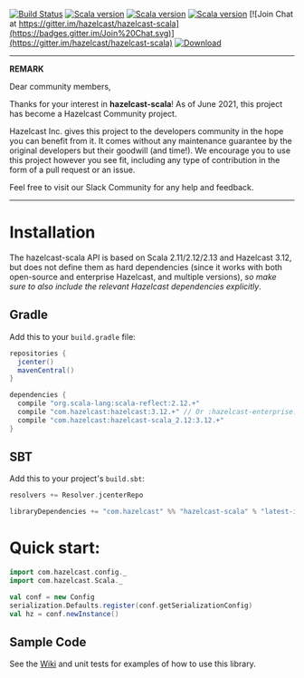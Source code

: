 [![Build Status](https://semaphoreci.com/api/v1/nilskp/hazelcast-scala/branches/master/badge.svg)](https://semaphoreci.com/nilskp/hazelcast-scala)
[![Scala version](https://img.shields.io/badge/scala-2.11-orange.svg)](https://www.scala-lang.org/api/2.11.x/)
[![Scala version](https://img.shields.io/badge/scala-2.12-orange.svg)](https://www.scala-lang.org/api/2.12.x/)
[![Scala version](https://img.shields.io/badge/scala-2.13-orange.svg)](https://www.scala-lang.org/api/2.13.x/)
[![Join Chat at https://gitter.im/hazelcast/hazelcast-scala](https://badges.gitter.im/Join%20Chat.svg)](https://gitter.im/hazelcast/hazelcast-scala)
[![Download](https://api.bintray.com/packages/hazelcast/maven/hazelcast-scala/images/download.svg)](https://bintray.com/hazelcast/maven/hazelcast-scala/_latestVersion#files)


---
**REMARK**

Dear community members,

Thanks for your interest in **hazelcast-scala**! As of June 2021, this project has become a Hazelcast Community project.

Hazelcast Inc. gives this project to the developers community in the hope you can benefit from it. It comes without any maintenance guarantee by the original developers but their goodwill (and time!). We encourage you to use this project however you see fit, including any type of contribution in the form of a pull request or an issue. 

Feel free to visit our Slack Community for any help and feedback.

---

# Installation

The hazelcast-scala API is based on Scala 2.11/2.12/2.13 and Hazelcast 3.12, but does not define them as hard dependencies (since it works with both open-source and enterprise Hazelcast, and multiple versions), _so make sure to also include the relevant Hazelcast dependencies explicitly_.

## Gradle
Add this to your `build.gradle` file:

```groovy
repositories {
  jcenter()
  mavenCentral()
}

dependencies {
  compile "org.scala-lang:scala-reflect:2.12.+"
  compile "com.hazelcast:hazelcast:3.12.+" // Or :hazelcast-enterprise:
  compile "com.hazelcast:hazelcast-scala_2.12:3.12.+"
}
```

## SBT
Add this to your project's `build.sbt`:

```scala
resolvers += Resolver.jcenterRepo

libraryDependencies += "com.hazelcast" %% "hazelcast-scala" % "latest-integration" withSources()
```

# Quick start:

```scala
import com.hazelcast.config._
import com.hazelcast.Scala._

val conf = new Config
serialization.Defaults.register(conf.getSerializationConfig)
val hz = conf.newInstance()
```

## Sample Code ##
See the [Wiki](../../wiki) and unit tests for examples of how to use this library.
